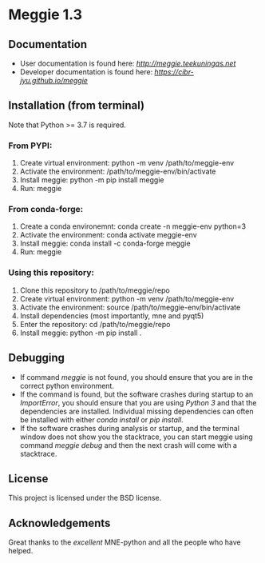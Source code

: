 # Meggie 1.3

## Documentation

* User documentation is found here: *http://meggie.teekuningas.net*
* Developer documentation is found here: *https://cibr-jyu.github.io/meggie*

[//]: # (Hello)

## Installation (from terminal)

Note that Python >= 3.7 is required.

### From PYPI:

1. Create virtual environment: python -m venv /path/to/meggie-env
1. Activate the environment: /path/to/meggie-env/bin/activate
1. Install meggie: python -m pip install meggie
1. Run: meggie

### From conda-forge:

1. Create a conda environemnt: conda create -n meggie-env python=3
1. Activate the environment: conda activate meggie-env
1. Install meggie: conda install -c conda-forge meggie
1. Run: meggie

### Using this repository:

1. Clone this repository to /path/to/meggie/repo
1. Create virtual environment: python -m venv /path/to/meggie-env
1. Activate the environment: source /path/to/meggie-env/bin/activate
1. Install dependencies (most importantly, mne and pyqt5)
1. Enter the repository: cd /path/to/meggie/repo
1. Install meggie: python -m pip install .

[//]: # (Hello)

## Debugging

* If command *meggie* is not found, you should ensure that you are in the correct python environment.
* If the command is found, but the software crashes during startup to an *ImportError*, you should ensure that you are using *Python 3* and that the dependencies are installed. Individual missing dependencies can often be installed with either *conda install* or *pip install*.
* If the software crashes during analysis or startup, and the terminal window does not show you the stacktrace, you can start meggie using command *meggie debug* and then the next crash will come with a stacktrace.

[//]: # (Hello)

## License

This project is licensed under the BSD license.

[//]: # (Hello)

## Acknowledgements

Great thanks to the *excellent* MNE-python and all the people who have helped.
